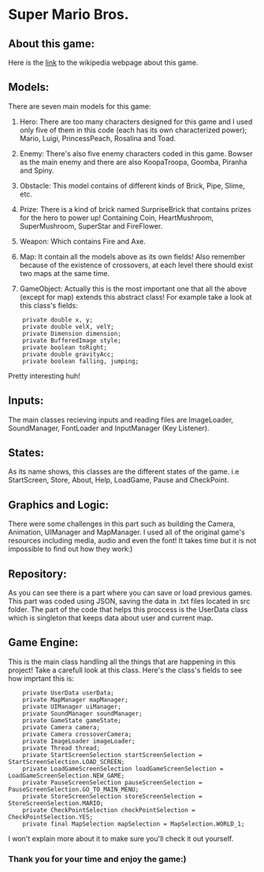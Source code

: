# Super Mario Bros.

## About this game:
Here is the [link](https://en.wikipedia.org/wiki/Super_Mario_Bros.) to the wikipedia webpage about this game.


## Models:
There are seven main models for this game:
1. Hero:
There are too many characters designed for this game and I used only five of them in this code (each has its own characterized power); Mario, Luigi, PrincessPeach, Rosalina and Toad.

2. Enemy:
There's also five enemy characters coded in this game. Bowser as the main enemy and there are also KoopaTroopa, Goomba, Piranha and Spiny.

3. Obstacle:
This model contains of different kinds of Brick, Pipe, Slime, etc.

4. Prize:
There is a kind of brick named SurpriseBrick that contains prizes for the hero to power up! Containing Coin, HeartMushroom, SuperMushroom, SuperStar and FireFlower.

5. Weapon:
Which contains Fire and Axe.

6. Map:
It contain all the models above as its own fields!
Also remember because of the existence of crossovers, at each level there should exist two maps at the same time.

7. GameObject:
Actually this is the most important one that all the above (except for map) extends this abstract class!
For example take a look at this class's fields:
```
    private double x, y;
    private double velX, velY;
    private Dimension dimension;
    private BufferedImage style;
    private boolean toRight;
    private double gravityAcc;
    private boolean falling, jumping;
```
Pretty interesting huh!


## Inputs:
The main classes recieving inputs and reading files are ImageLoader, SoundManager, FontLoader and InputManager (Key Listener).


## States:
As its name shows, this classes are the different states of the game. i.e StartScreen, Store, About, Help, LoadGame, Pause and CheckPoint.


## Graphics and Logic:
There were some challenges in this part such as building the Camera, Animation, UIManager and MapManager.
I used all of the original game's resources including media, audio and even the font!
It takes time but it is not impossible to find out how they work:)


## Repository:
As you can see there is a part where you can save or load previous games.
This part was coded using JSON, saving the data in .txt files located in src folder.
The part of the code that helps this proccess is the UserData class which is singleton that keeps data about user and current map.


## Game Engine:
This is the main class handling all the things that are happening in this project!
Take a carefull look at this class.
Here's the class's fields to see how imprtant this is:
```
    private UserData userData;
    private MapManager mapManager;
    private UIManager uiManager;
    private SoundManager soundManager;
    private GameState gameState;
    private Camera camera;
    private Camera crossoverCamera;
    private ImageLoader imageLoader;
    private Thread thread;
    private StartScreenSelection startScreenSelection = StartScreenSelection.LOAD_SCREEN;
    private LoadGameScreenSelection loadGameScreenSelection = LoadGameScreenSelection.NEW_GAME;
    private PauseScreenSelection pauseScreenSelection = PauseScreenSelection.GO_TO_MAIN_MENU;
    private StoreScreenSelection storeScreenSelection = StoreScreenSelection.MARIO;
    private CheckPointSelection checkPointSelection = CheckPointSelection.YES;
    private final MapSelection mapSelection = MapSelection.WORLD_1;
```
I won't explain more about it to make sure you'll check it out yourself.


### Thank you for your time and enjoy the game:)
